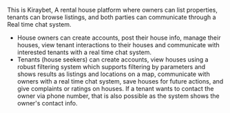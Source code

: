 This is Kiraybet, A rental house platform where owners can list properties, tenants can browse listings, and both parties can communicate through a Real time chat system. 
- House owners can create accounts, post their house info, manage their houses, view tenant interactions to their houses and communicate with interested tenants with a real time chat system.
- Tenants (house seekers) can create accounts, view houses using a robust filtering system which supports filtering by parameters and shows results as listings and locations on a map, communicate with owners with a real time chat system, save houses for future actions, and give complaints or ratings on houses. If a tenant wants to contact the owner via phone number, that is also possible as the system shows the owner's contact info.
